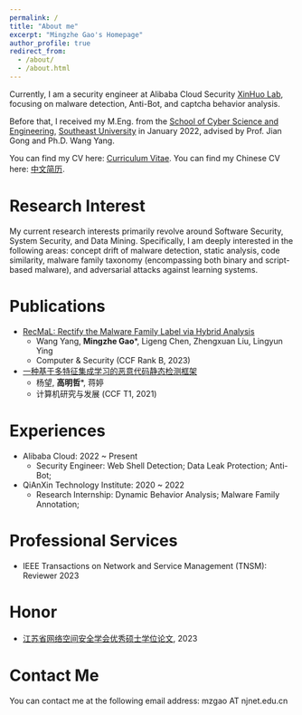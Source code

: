 ```yaml
---
permalink: /
title: "About me"
excerpt: "Mingzhe Gao's Homepage"
author_profile: true
redirect_from: 
  - /about/
  - /about.html
---
```


Currently, I am a security engineer at Alibaba Cloud Security [XinHuo Lab](https://ti.aliyun.com/#/overview), focusing on malware detection, Anti-Bot, and captcha behavior analysis.

Before that, I received my M.Eng. from the [School of Cyber Science and Engineering](https://cyber.seu.edu.cn/), [Southeast University](https://www.seu.edu.cn/) in January 2022, advised by Prof. Jian Gong and Ph.D. Wang Yang.


<!--I received my Master's degree in Computer Technology from the [School of Cyber Science and Engineering](https://cyber.seu.edu.cn/), [Southeast University](https://www.seu.edu.cn/), China in 2022. -->


 You can find my CV here: [Curriculum Vitae](../assets/Mingzhe_Resume.pdf). 
 You can find my Chinese CV here: [中文简历](../assets/高明哲.pdf). 


Research Interest
======
My current research interests primarily revolve around Software Security, System Security, and Data Mining. Specifically, I am deeply interested in the following areas: concept drift of malware detection, static analysis, code similarity, malware family taxonomy (encompassing both binary and script-based malware), and adversarial attacks against learning systems.

Publications
======

  - [RecMaL: Rectify the Malware Family Label via Hybrid Analysis](https://www.sciencedirect.com/science/article/abs/pii/S0167404823000871)
    - Wang Yang, **Mingzhe Gao***, Ligeng Chen, Zhengxuan Liu, Lingyun Ying
    - Computer & Security (CCF Rank B, 2023)
    <!-- - In this work, we conduct an in-depth analysis to explore the severity of the malware mislabel issue, and try to rectify the description of malware generated from anti-virus engines. We first propose a malware label correction tool called RecMaL. It employs hybrid analyses for malware label rectifying. According to the thorough exploratory analysis, we figure out the core reasons for mislabeling issues and summarize them into 3 types. -->
  - [一种基于多特征集成学习的恶意代码静态检测框架](https://crad.ict.ac.cn/cn/article/doi/10.7544/issn1000-1239.2021.20200912)
    - 杨望, **高明哲***, 蒋婷
    - 计算机研究与发展 (CCF T1, 2021)
    <!-- - In this work, we propose a static malware detection framework based on multi-feature ensemble learning. The experimental results show the detection accuracy of multi-feature multi-model aggregation algorithm can reach 96.99%, which prove the method has better malware identification ability than other static detection methods, and higher recognition rate for malwares using packing or obfuscation techniques. - 在这项工作中，我们提出了一种基于多特征集合学习的静态恶意软件检测框架。实验结果表明，多特征多模型集合算法的检测准确率可达96.99%，对使用加壳或混淆技术的恶意软件具有更高的识别率。-->


Experiences
======
- Alibaba Cloud: 2022 ~ Present
  - Security Engineer: Web Shell Detection; Data Leak Protection; Anti-Bot;
- QiAnXin Technology Institute: 2020 ~ 2022
  - Research Internship: Dynamic Behavior Analysis; Malware Family Annotation; 

Professional Services
=====

- IEEE Transactions on Network and Service Management (TNSM): Reviewer 2023

Honor
=====

- [江苏省网络空间安全学会优秀硕士学位论文](https://www.jscsa.org.cn/contents/197/272.html), 2023 


Contact Me
======

<!-- I will share some academic thinkings in my [CSDN account](https://mzgao.blog.csdn.net/). -->

You can contact me at the following email address: mzgao AT njnet.edu.cn

